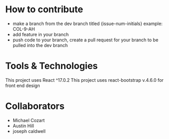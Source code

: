 # How to contribute

- make a branch from the dev branch titled {issue-num-initials} example: COL-9-AH
- add feature in your branch
- push code to your branch, create a pull request for your branch to be pulled into the dev branch

# Tools & Technologies

This project uses React ^17.0.2
This project uses react-bootstrap v.4.6.0 for front end design

# Collaborators

- Michael Cozart
- Austin Hill
- joseph caldwell